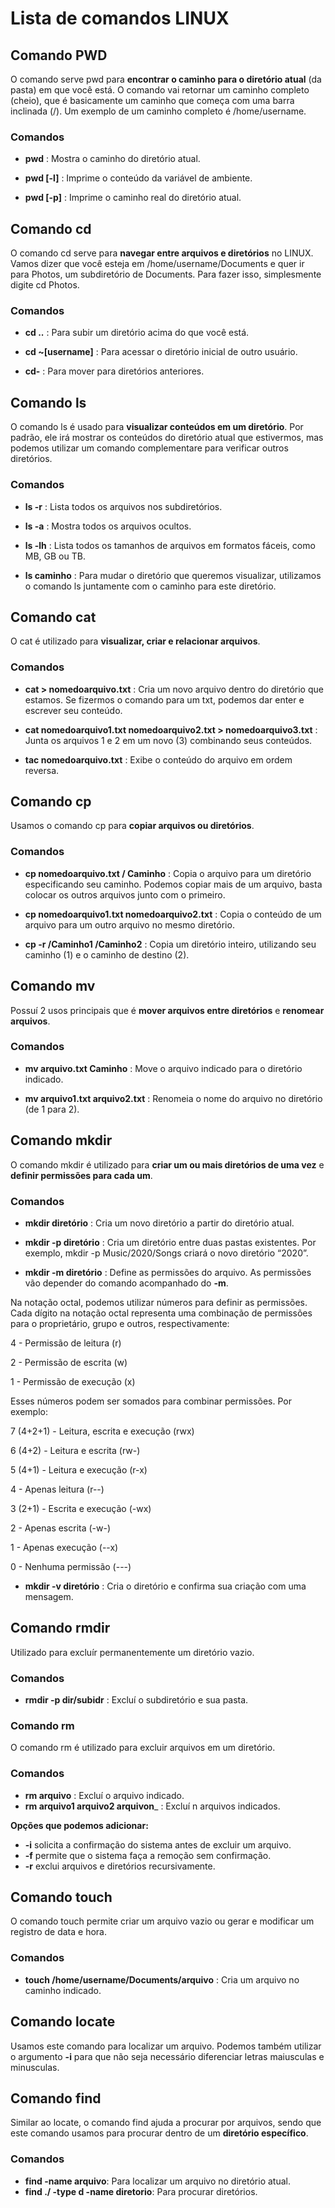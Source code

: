 # Lista de comandos LINUX

## Comando PWD

O comando serve pwd para __encontrar o caminho para o diretório atual__ (da pasta) em que você está. O comando vai retornar um caminho completo (cheio), que é basicamente um caminho que começa com uma barra inclinada (/). Um exemplo de um caminho completo é /home/username.

### Comandos

- __pwd__ : Mostra o caminho do diretório atual.

- __pwd [-l]__ : Imprime o conteúdo da variável de ambiente.

- __pwd [-p]__ : Imprime o caminho real do diretório atual.

## Comando cd

O comando cd serve para __navegar entre arquivos e diretórios__ no LINUX. Vamos dizer que você esteja em /home/username/Documents e quer ir para Photos, um subdiretório de Documents. Para fazer isso, simplesmente digite cd Photos.

### Comandos

- __cd ..__ : Para subir um diretório acima do que você está.

- __cd ~[username]__ : Para acessar o diretório inicial de outro usuário.

- __cd-__ : Para mover para diretórios anteriores.

## Comando ls

O comando ls é usado para __visualizar conteúdos em um diretório__. Por padrão, ele irá mostrar os conteúdos do diretório atual que estivermos, mas podemos utilizar um comando complementare para verificar outros diretórios.

### Comandos

- __ls -r__ : Lista todos os arquivos nos subdiretórios.

- __ls -a__ : Mostra todos os arquivos ocultos.

- __ls -lh__ : Lista todos os tamanhos de arquivos em formatos fáceis, como MB, GB ou TB.

- __ls caminho__ : Para mudar o diretório que queremos visualizar, utilizamos o comando ls juntamente com o caminho para este diretório.

## Comando cat

O cat é utilizado para __visualizar, criar e relacionar arquivos__.

### Comandos

- __cat > nomedoarquivo.txt__ : Cria um novo arquivo dentro do diretório que estamos. Se fizermos o comando para um txt, podemos dar enter e escrever seu conteúdo.

- __cat nomedoarquivo1.txt nomedoarquivo2.txt > nomedoarquivo3.txt__ : Junta os arquivos 1 e 2 em um novo (3) combinando seus conteúdos.

- __tac nomedoarquivo.txt__ : Exibe o conteúdo do arquivo em ordem reversa.

## Comando cp

Usamos o comando cp para __copiar arquivos ou diretórios__.

### Comandos

- __cp nomedoarquivo.txt / Caminho__ : Copia o arquivo para um diretório especificando seu caminho. Podemos copiar mais de um arquivo, basta colocar os outros arquivos junto com o primeiro.

- __cp nomedoarquivo1.txt nomedoarquivo2.txt__ : Copia o conteúdo de um arquivo para um outro arquivo no mesmo diretório.

- __cp -r /Caminho1 /Caminho2__ : Copia um diretório inteiro, utilizando seu caminho (1) e o caminho de destino (2).

## Comando mv

Possuí 2 usos principais que é __mover arquivos entre diretórios__ e __renomear arquivos__.

### Comandos

- __mv arquivo.txt Caminho__ : Move o arquivo indicado para o diretório indicado.

- __mv arquivo1.txt arquivo2.txt__ : Renomeia o nome do arquivo no diretório (de 1 para 2).

## Comando mkdir

O comando mkdir é utilizado para __criar um ou mais diretórios de uma vez__ e __definir permissões para cada um__.

### Comandos

- __mkdir diretório__ : Cria um novo diretório a partir do diretório atual.

- __mkdir -p diretório__ : Cria um diretório entre duas pastas existentes. Por exemplo, mkdir -p Music/2020/Songs criará o novo diretório “2020”.

- __mkdir -m diretório__ : Define as permissões do arquivo. As permissões vão depender do comando acompanhado do __-m__. 

Na notação octal, podemos utilizar números para definir as permissões. Cada dígito na notação octal representa uma combinação de permissões para o proprietário, grupo e outros, respectivamente:

4 - Permissão de leitura (r)

2 - Permissão de escrita (w)

1 - Permissão de execução (x)

Esses números podem ser somados para combinar permissões. Por exemplo:

7 (4+2+1) - Leitura, escrita e execução (rwx)

6 (4+2) - Leitura e escrita (rw-)

5 (4+1) - Leitura e execução (r-x)

4 - Apenas leitura (r--)

3 (2+1) - Escrita e execução (-wx)

2 - Apenas escrita (-w-)

1 - Apenas execução (--x)

0 - Nenhuma permissão (---)

- __mkdir -v diretório__ : Cria o diretório e confirma sua criação com uma mensagem.

## Comando rmdir

Utilizado para excluír permanentemente um diretório vazio.

### Comandos

- __rmdir -p dir/subidr__ : Excluí o subdiretório e sua pasta.

### Comando rm

O comando rm é utilizado para excluir arquivos em um diretório.

### Comandos

- __rm arquivo__ : Excluí o arquivo indicado.
- __rm arquivo1 arquivo2 arquivon___ : Excluí n arquivos indicados.

__Opções que podemos adicionar:__
- __-i__ solicita a confirmação do sistema antes de excluir um arquivo.
- __-f__ permite que o sistema faça a remoção sem confirmação.
- __-r__ exclui arquivos e diretórios recursivamente.

## Comando touch

O comando touch permite criar um arquivo vazio ou gerar e modificar um registro de data e hora.

### Comandos

- __touch  /home/username/Documents/arquivo__ : Cria um arquivo no caminho indicado.

## Comando locate

Usamos este comando para localizar um arquivo. Podemos também utilizar o argumento __-i__ para que não seja necessário diferenciar letras maiusculas e minusculas.

## Comando find

Similar ao locate, o comando find ajuda a procurar por arquivos, sendo que este comando usamos para procurar dentro de um __diretório específico__.

### Comandos

- __find -name arquivo__: Para localizar um arquivo no diretório atual.
- __find ./ -type d -name diretorio__: Para procurar diretórios.




